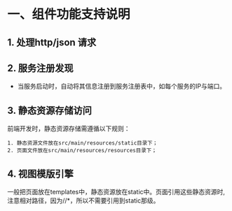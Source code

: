# 一、组件功能支持说明
## 1. 处理http/json 请求
## 2. 服务注册发现
- 当服务启动时，自动将其信息注册到服务注册表中，如每个服务的IP与端口。

## 3. 静态资源存储访问
前端开发时，静态资源存储需遵循以下规则：

```
1. 静态资源文件放在src/main/resources/static目录下；
2. 页面文件放在src/main/resources/resources目录下；
```

## 4. 视图模版引擎
一般把页面放在templates中，静态资源放在static中。页面引用这些静态资源时,注意相对路径，因为//*，所以不需要引用到static那级。


